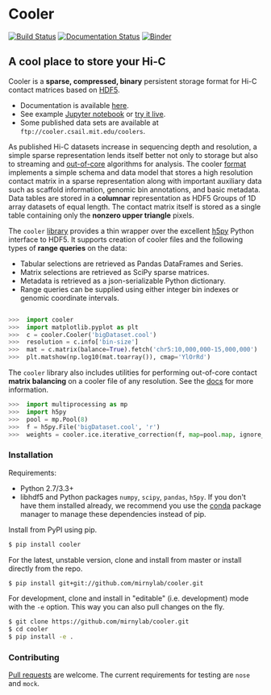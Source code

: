 # Cooler

[![Build Status](https://travis-ci.org/mirnylab/cooler.svg?branch=master)](https://travis-ci.org/mirnylab/cooler)
[![Documentation Status](https://readthedocs.org/projects/cooler/badge/?version=latest)](http://cooler.readthedocs.org/en/latest/)
[![Binder](http://mybinder.org/badge.svg)](http://mybinder.org:/repo/mirnylab/cooler-binder)

## A cool place to store your Hi-C

Cooler is a **sparse, compressed, binary** persistent storage format for Hi-C contact matrices based on [HDF5](https://en.wikipedia.org/wiki/Hierarchical_Data_Format).

- Documentation is available [here](http://cooler.readthedocs.org/en/latest/).
- See example [Jupyter notebook](https://github.com/mirnylab/cooler-binder/blob/master/cooler_quickstart.ipynb) or [try it live](http://mybinder.org/repo/mirnylab/cooler-binder).
- Some published data sets are available at `ftp://cooler.csail.mit.edu/coolers`.

As published Hi-C datasets increase in sequencing depth and resolution, a simple sparse representation lends itself better not only to storage but also to streaming and [out-of-core](https://en.wikipedia.org/wiki/Out-of-core_algorithm) algorithms for analysis. The cooler [format](http://cooler.readthedocs.io/en/latest/intro.html#data-model) implements a simple schema and data model that stores a high resolution contact matrix in a sparse representation along with important auxiliary data such as scaffold information, genomic bin annotations, and basic metadata. Data tables are stored in a **columnar** representation as HDF5 Groups of 1D array datasets of equal length. The contact matrix itself is stored as a single table containing only the **nonzero upper triangle** pixels.

The `cooler` [library](https://github.com/mirnylab/cooler) provides a thin wrapper over the excellent [h5py](http://docs.h5py.org/en/latest/) Python interface to HDF5. It supports creation of cooler files and the following types of **range queries** on the data:

- Tabular selections are retrieved as Pandas DataFrames and Series.
- Matrix  selections are retrieved as SciPy sparse matrices.
- Metadata is retrieved as a json-serializable Python dictionary.
- Range queries can be supplied using either integer bin indexes or genomic coordinate intervals.


```python

>>>  import cooler
>>>  import matplotlib.pyplot as plt
>>>  c = cooler.Cooler('bigDataset.cool')
>>>  resolution = c.info['bin-size']
>>>  mat = c.matrix(balance=True).fetch('chr5:10,000,000-15,000,000')
>>>  plt.matshow(np.log10(mat.toarray()), cmap='YlOrRd')
```

The `cooler` library also includes utilities for performing out-of-core contact **matrix balancing** on a cooler file of any resolution. See the [docs](http://cooler.readthedocs.org/en/latest/) for more information.

```python
>>>  import multiprocessing as mp
>>>  import h5py
>>>  pool = mp.Pool(8)
>>>  f = h5py.File('bigDataset.cool', 'r')
>>>  weights = cooler.ice.iterative_correction(f, map=pool.map, ignore_diags=3, min_nnz=10)
```


### Installation

Requirements:

- Python 2.7/3.3+
- libhdf5 and Python packages `numpy`, `scipy`, `pandas`, `h5py`. If you don't have them installed already, we recommend you use the [conda](http://conda.pydata.org/miniconda.html) package manager to manage these dependencies instead of pip.

Install from PyPI using pip.
```sh
$ pip install cooler
```

For the latest, unstable version, clone and install from master or install directly from the repo.
```sh
$ pip install git+git://github.com/mirnylab/cooler.git
```

For development, clone and install in "editable" (i.e. development) mode with the `-e` option. This way you can also pull changes on the fly.
```sh
$ git clone https://github.com/mirnylab/cooler.git
$ cd cooler
$ pip install -e .
```

### Contributing

[Pull requests](https://akrabat.com/the-beginners-guide-to-contributing-to-a-github-project/) are welcome. The current requirements for testing are `nose` and `mock`.
